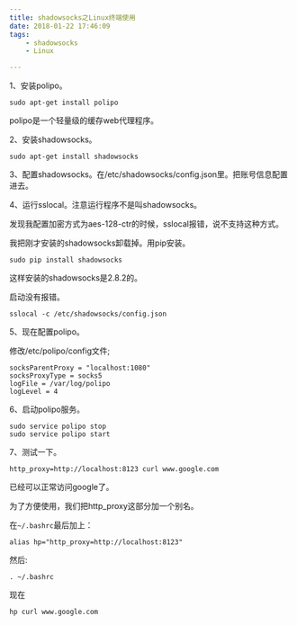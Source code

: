 ```yaml
---
title: shadowsocks之Linux终端使用
date: 2018-01-22 17:46:09
tags:
	- shadowsocks
	- Linux

---
```




1、安装polipo。

```
sudo apt-get install polipo
```

polipo是一个轻量级的缓存web代理程序。

2、安装shadowsocks。

```
sudo apt-get install shadowsocks
```

3、配置shadowsocks。在/etc/shadowsocks/config.json里。把账号信息配置进去。

4、运行sslocal。注意运行程序不是叫shadowsocks。

发现我配置加密方式为aes-128-ctr的时候，sslocal报错，说不支持这种方式。

我把刚才安装的shadowsocks卸载掉。用pip安装。

```
sudo pip install shadowsocks
```

这样安装的shadowsocks是2.8.2的。

启动没有报错。

```
sslocal -c /etc/shadowsocks/config.json
```



5、现在配置polipo。

修改/etc/polipo/config文件;

```
socksParentProxy = "localhost:1080"
socksProxyType = socks5
logFile = /var/log/polipo
logLevel = 4

```

6、启动polipo服务。

```
sudo service polipo stop
sudo service polipo start
```

7、测试一下。

```
http_proxy=http://localhost:8123 curl www.google.com
```

已经可以正常访问google了。

为了方便使用，我们把http_proxy这部分加一个别名。

在`~/.bashrc`最后加上：

```
alias hp="http_proxy=http://localhost:8123"
```

然后:

```
. ~/.bashrc
```

现在

```
hp curl www.google.com
```

